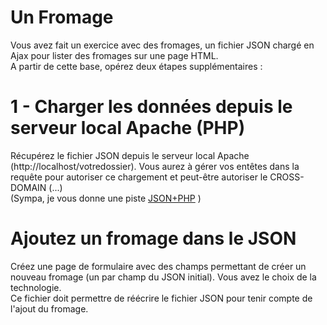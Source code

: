 # Un Fromage
Vous avez fait un exercice avec des fromages, un fichier JSON chargé en Ajax pour lister des fromages sur une page HTML.  
A partir de cette base, opérez deux étapes supplémentaires :  
  
# 1 - Charger les données depuis le serveur local Apache (PHP)  
Récupérez le fichier JSON depuis le serveur local Apache (http://localhost/votredossier). Vous aurez à gérer vos entêtes dans la requête pour autoriser ce chargement et peut-être autoriser le CROSS-DOMAIN (...)  
(Sympa, je vous donne une piste [JSON+PHP](https://www.w3schools.com/js/js_json_php.asp) )
  
# Ajoutez un fromage dans le JSON  
Créez une page de formulaire avec des champs permettant de créer un nouveau fromage (un par champ du JSON initial). Vous avez le choix de la technologie.  
Ce fichier doit permettre de réécrire le fichier JSON pour tenir compte de l'ajout du fromage.
